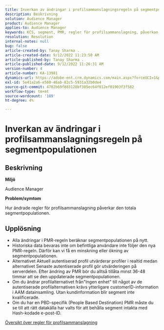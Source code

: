 ```yaml
---
title: Inverkan av ändringar i profilsammanslagningsregeln på segmentpopulationen
description: Beskrivning
solution: Audience Manager
product: Audience Manager
applies-to: Audience Manager
keywords: KCS, segment, PMR, regler för profilsammanslagning, påverkan, total befolkning, realtidspopulation, population, change
resolution: Resolution
internal-notes: null
bug: false
article-created-by: Tanay Sharma .
article-created-date: 9/12/2022 11:23:50 AM
article-published-by: Tanay Sharma .
article-published-date: 9/12/2022 11:26:31 AM
version-number: 4
article-number: KA-13981
dynamics-url: https://adobe-ent.crm.dynamics.com/main.aspx?forceUCI=1&pagetype=entityrecord&etn=knowledgearticle&id=02c0eb5d-8d32-ed11-9db1-002248086735
exl-id: 5e41a2a6-e560-46ab-82c5-5931a32b0de4
source-git-commit: 4702b69f883128bf305ec64f012ef01903f3f582
workflow-type: tm+mt
source-wordcount: '189'
ht-degree: 4%

---
```


# Inverkan av ändringar i profilsammanslagningsregeln på segmentpopulationen

## Beskrivning


<b>Miljö</b>

Audience Manager



<b>Problem/symtom</b>

Hur ändrade regler för profilsammanslagning påverkar den totala segmentpopulationen.


## Upplösning


- Alla ändringar i PMR-regeln beräknar segmentpopulationen på nytt.
- Historiska data bevaras inte om befintliga användare inte följer den nya PMR-regeln. Därför kan vi få en minskning eller ökning av segmentpopulationen.
- Alternativet Aktuell autentiserad profil utvärderar profiler i realtid medan alternativet Senaste autentiserade profil gör utvärderingen på serverdelen. Efter ändring av PMR bör du alltså tillåta minst 36-48 timmar att se den uppdaterade segmentpopulationen.
- Om du ändrar profilalternativet från&quot;Ingen enhet&quot; till något av de autentiserade profilalternativen krävs ytterligare customerID-information i AAM datainsamling. Utan kundinformation blir segment inte kvalificerade.
- Om du har en PBD-specifik (People Based Destination) PMR måste du se till att rätt datakälla har valts för att behålla segment intakta med Hash-kodade e-post-ID.




[Översikt över regler för profilsammanslagning](https://experienceleague.adobe.com/docs/audience-manager/user-guide/features/profile-merge-rules/merge-rules-overview.html?lang=en)
